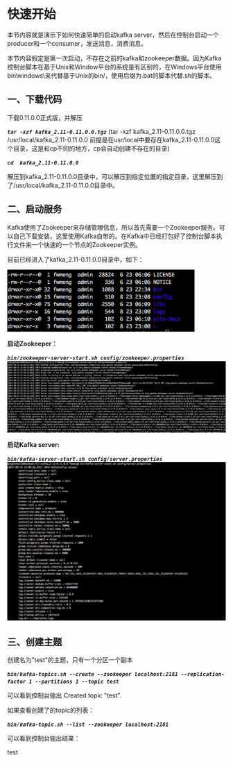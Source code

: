 # 快速开始

本节内容就是演示下如何快速简单的启动kafka server，然后在控制台启动一个producer和一个consumer，发送消息，消费消息。

本节内容假定是第一次启动，不存在之前的kafka和zookeeper数据。因为Kafka控制台脚本在基于Unix和Window平台的系统是有区别的，在Windows平台使用bin\windows\来代替基于Unix的bin/，使用后缀为.bat的脚本代替.sh的脚本。

## 一、下载代码

下载0.11.0.0正式版，并解压

_**`tar -xzf kafka_2.11-0.11.0.0.tgz`**_    \(tar -xzf kafka\_2.11-0.11.0.0.tgz /usr/local/kafka\_2.11-0.11.0.0 前提是在usr/local中要存在kafka\_2.11-0.11.0.0这个目录，这是和cp不同的地方，cp会自动创建不存在的目录\)

_**`cd  kafka_2.11-0.11.0.0`**_

解压到kafka\_2.11-0.11.0.0目录中，可以解压到指定位置的指定目录，这里解压到了/usr/local/kafka\_2.11-0.11.0.0目录中。

## 二、启动服务

Kafka使用了Zookeeper来存储管理信息，所以首先需要一个Zookeeper服务。可以自己下载安装，这里使用Kafka自带的。在Kafka中已经打包好了控制台脚本执行文件来一个快速的一个节点的Zookeeper实例。

目前已经进入了kafka\_2.11-0.11.0.0目录中，如下：

![](/assets/import2-1.png)

**启动Zookeeper：**

_**`bin/zookeeper-server-start.sh config/zookeeper.properties`**_     ![](/assets/import2-2.png)

**启动Kafka server:**

_**`bin/kafka-server-start.sh config/server.properties`**_       ![](/assets/import2-3.png)

## 三、创建主题

创建名为"test"的主题，只有一个分区一个副本

_**`bin/kafka-topics.sh --create --zookeeper localhost:2181 --replication-factor 1 --partitions 1 --topic test`**_

可以看到控制台输出 Created topic "test".

如果查看创建了的topic的列表：

_**`bin/kafka-topic.sh --list --zookeeper localhost:2181`**_

可以看到控制台输出结果：

test













